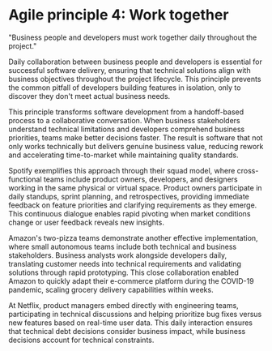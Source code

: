 # Agile principle 4: Work together

"Business people and developers must work together daily throughout the project."

Daily collaboration between business people and developers is essential for successful software delivery, ensuring that technical solutions align with business objectives throughout the project lifecycle. This principle prevents the common pitfall of developers building features in isolation, only to discover they don't meet actual business needs.

This principle transforms software development from a handoff-based process to a collaborative conversation. When business stakeholders understand technical limitations and developers comprehend business priorities, teams make better decisions faster. The result is software that not only works technically but delivers genuine business value, reducing rework and accelerating time-to-market while maintaining quality standards.

Spotify exemplifies this approach through their squad model, where cross-functional teams include product owners, developers, and designers working in the same physical or virtual space. Product owners participate in daily standups, sprint planning, and retrospectives, providing immediate feedback on feature priorities and clarifying requirements as they emerge. This continuous dialogue enables rapid pivoting when market conditions change or user feedback reveals new insights.

Amazon's two-pizza teams demonstrate another effective implementation, where small autonomous teams include both technical and business stakeholders. Business analysts work alongside developers daily, translating customer needs into technical requirements and validating solutions through rapid prototyping. This close collaboration enabled Amazon to quickly adapt their e-commerce platform during the COVID-19 pandemic, scaling grocery delivery capabilities within weeks.

At Netflix, product managers embed directly with engineering teams, participating in technical discussions and helping prioritize bug fixes versus new features based on real-time user data. This daily interaction ensures that technical debt decisions consider business impact, while business decisions account for technical constraints.
